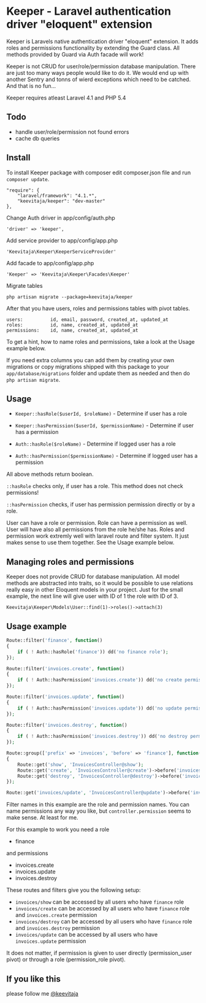 # Keeper - Laravel authentication driver "eloquent" extension

Keeper is Laravels native authentication driver "eloquent" extension. It adds roles and permissions functionality by extending the Guard class. All methods provided by Guard via Auth facade will work!

Keeper is not CRUD for user/role/permission database manipulation. There are just too many ways people would like to do it. We would end up with another Sentry and tonns of wierd exceptions which need to be catched. And that is no fun...

Keeper requires atleast Laravel 4.1 and PHP 5.4

## Todo

- handle user/role/permission not found errors
- cache db queries

## Install

To install Keeper package with composer edit composer.json file and run `composer update`.

	"require": {
	    "laravel/framework": "4.1.*",
	    "keevitaja/keeper": "dev-master"
	},

Change Auth driver in app/config/auth.php

	'driver' => 'keeper',

Add service provider to app/config/app.php

	'Keevitaja\Keeper\KeeperServiceProvider'

Add facade to app/config/app.php

	'Keeper' => 'Keevitaja\Keeper\Facades\Keeper'

Migrate tables

	php artisan migrate --package=keevitaja/keeper

After that you have users, roles and permissions tables with pivot tables.

	users:          id, email, password, created_at, updated_at
	roles:          id, name, created_at, updated_at
	permissions:    id, name, created_at, updated_at

To get a hint, how to name roles and permissions, take a look at the Usage example below.

If you need extra columns you can add them by creating your own migrations or copy migrations shipped with this package to your `app/database/migrations` folder and update them as needed and then do `php artisan migrate`.

## Usage

- `Keeper::hasRole($userId, $roleName)` - Determine if user has a role

- `Keeper::hasPermission($userId, $permissionName)` - Determine if user has a permission

- `Auth::hasRole($roleName)` - Determine if logged user has a role

- `Auth::hasPermission($permissionName)` - Determine if logged user has a permission

All above methods return boolean.

`::hasRole` checks only, if user has a role. This method does not check permissions!

`::hasPermission` checks, if user has permission permission directly or by a role.

User can have a role or permission. Role can have a permission as well. User will have also all permissions from the role he/she has. Roles and permission work extremly well with laravel route and filter system. It just makes sense to use them together. See the Usage example below.

## Managing roles and permissions

Keeper does not provide CRUD for database manipulation. All model methods are abstracted into traits, so it would be possible to use relations really easy in other Eloquent models in your project. Just for the small example, the next line will give user with ID of 1 the role with ID of 3.

	Keevitaja\Keeper\Models\User::find(1)->roles()->attach(3)

## Usage example

```php
Route::filter('finance', function()
{
	if ( ! Auth::hasRole('finance')) dd('no finance role');
});

Route::filter('invoices.create', function()
{
	if ( ! Auth::hasPermission('invoices.create')) dd('no create permission');
});

Route::filter('invoices.update', function()
{
	if ( ! Auth::hasPermission('invoices.update')) dd('no update permission');
});

Route::filter('invoices.destroy', function()
{
	if ( ! Auth::hasPermission('invoices.destroy')) dd('no destroy permission');
});

Route::group(['prefix' => 'invoices', 'before' => 'finance'], function()
{
	Route::get('show', 'InvoicesController@show');
	Route::get('create', 'InvoicesController@create')->before('invoices.create');
	Route::get('destroy', 'InvoicesController@destroy')->before('invoices.destroy');
});

Route::get('invoices/update', 'InvoicesController@update')->before('invoices.update');
```

Filter names in this example are the role and permission names. You can name permissions any way you like, but `controller.permission` seems to make sense. At least for me.

For this example to work you need a role 

- finance 

and permissions

- invoices.create
- invoices.update
- invoices.destroy

These routes and filters give you the following setup:

- `invoices/show` can be accessed by all users who have `finance` role
- `invoices/create` can be accessed by all users who have `finance` role and `invoices.create` permission
- `invoices/destroy` can be accessed by all users who have `finance` role and `invoices.destroy` permission
- `invoices/update` can be accessed by all users who have `invoices.update` permission

It does not matter, if permission is given to user directly (permission_user pivot) or through a role (permission_role pivot).

## If you like this 

please follow me [@keevitaja](https://twitter.com/keevitaja)